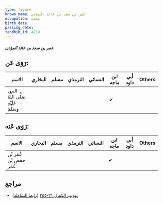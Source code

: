 ```yaml
---
type: figure
known_name: عُمَر بن سعد بن عائذ المؤذن
occupation: محدث
birth_date:
passing_date:
tahdhib_id: 4239
---
```

##### عمر بن سعد بن عائذ المؤذن

## رَوَى عَن:
| الاسم                                  | البخاري | مسلم | الترمذي | النسائي | ابن ماجه | أبي داود | Others |
| -------------------------------------- | ------- | ---- | ------- | ------- | -------- | -------- | ------ |
| النبي صَلَّى اللَّهُ عَلَيْهِ وسَلَّمَ |         |      |         |         | ✔        |          |        |
## رَوَى عَنه:
| الاسم                   | البخاري | مسلم | الترمذي | النسائي | ابن ماجه | أبي داود | Others |
| ----------------------- | ------- | ---- | ------- | ------- | -------- | -------- | ------ |
| عُمَر بْن حفص بْن عُمَر |         |      |         |         | ✔        |          |        |
## مراجع
- [تهذيب الكمال ٢١-٣٥٥](obsidian://open?vault=Tahdhib-al-Kamal&file=Figures/٤٢٣٩-عمر%20بن%20سعد%20بن%20عائذ%20المؤذن) ([رابط الشاملة](https://shamela.ws/book/3722/11002))